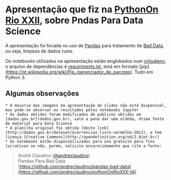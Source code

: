 # Apresentação que fiz na [PythonOn Rio XXII](http://pythonrio.python.org.br/evento/), sobre Pndas Para Data Science

A apresentação foi focada no uso de [Pandas]() para tratamento de [Bad Data](http://pythonrio.python.org.br/evento/), ou seja, limpeza de dados ruins.

Os notebooks utilizados na apresentação estão englobados num [virtualenv](https://osantana.me/ambiente-isolado-para-python-com-virtualenv/), o arquivo de dependências é [requiriments.lst](https://github.com/andreclaudino/pythonOnRioXXII-IA/blob/master/requiriments.lst), está em formato [pip](https://pt.wikipedia.org/wiki/Pip_(gerenciador_de_pacotes). Tudo em Python 3.

## Algumas observações
    * A maioria das imagens da apresentação de slides não está disponível, mas pode-se observar os resultados pelos notebooks Jupyter
    * Os dados obtidos foram modificados de públicos obtidos em [dados.gov.br](dados.gov.br), vale a pena dar uma olahda, ótima fonte de material para Data Science
    * A planilha original foi obtida [deste link](http://dados.gov.br/dataset/ocorrencias-livro-vermelho-2013), e tem licença [Creative Commons](http://opendefinition.org/od/2.0/pt-br/)
    * Os notebooks estão disponibilizados para uso gratuito para fins lucrativos ou não, porém, solicito encarecidamente que cite a fonte:

> André Claudino ([@andreclaudino](https://github.com/andreclaudino/))  
> Pandas Para Bad Data  
> [https://github.com/andreclaudino/pandas-bad-data](https://github.com/andreclaudino/pythonOnRioXXII-IA)  


